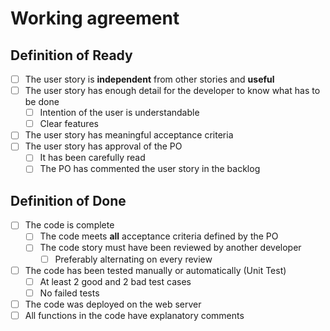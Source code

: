 # Working agreement

## Definition of Ready

- [ ] The user story is <b>independent</b> from other stories and <b>useful</b>
- [ ] The user story has enough detail for the developer to know what has to be done
  - [ ] Intention of the user is understandable
  - [ ] Clear features
- [ ] The user story has meaningful acceptance criteria 
- [ ] The user story has approval of the PO
  - [ ] It has been carefully read
  - [ ] The PO has commented the user story in the backlog 

## Definition of Done

- [ ] The code is complete
  - [ ] The code meets <b>all</b> acceptance criteria defined by the PO
  - [ ] The code story must have been reviewed by another developer 
    - [ ] Preferably alternating on every review  
- [ ] The code has been tested manually or automatically (Unit Test)
  - [ ] At least 2 good and 2 bad test cases 
  - [ ] No failed tests
- [ ] The code was deployed on the web server 
- [ ] All functions in the code have explanatory comments 
